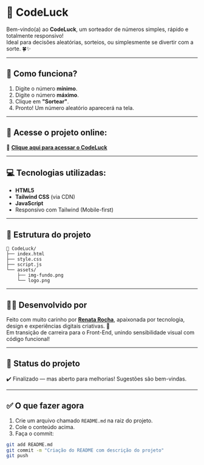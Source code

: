 # 🎲 CodeLuck

Bem-vindo(a) ao **CodeLuck**, um sorteador de números simples, rápido e totalmente responsivo!  
Ideal para decisões aleatórias, sorteios, ou simplesmente se divertir com a sorte. 🍀✨

---

## 🔢 Como funciona?

1. Digite o número **mínimo**.
2. Digite o número **máximo**.
3. Clique em **"Sortear"**.
4. Pronto! Um número aleatório aparecerá na tela.

---

## 🚀 Acesse o projeto online:

🔗 **[Clique aqui para acessar o CodeLuck](https://renataarocha.github.io/CodeLuck/)**

---

## 💻 Tecnologias utilizadas:

- **HTML5**
- **Tailwind CSS** (via CDN)
- **JavaScript**
- Responsivo com Tailwind (Mobile-first)

---

## 📁 Estrutura do projeto

```
📁 CodeLuck/
├── index.html
├── style.css
├── script.js
└── assets/
    ├── img-fundo.png
    └── logo.png
```

---

## 🙋‍♀️ Desenvolvido por

Feito com muito carinho por [**Renata Rocha**](https://www.linkedin.com/in/renataarocha/), apaixonada por tecnologia, design e experiências digitais criativas. 💜  
Em transição de carreira para o Front-End, unindo sensibilidade visual com código funcional!

---

## 📌 Status do projeto

✔️ Finalizado — mas aberto para melhorias! Sugestões são bem-vindas.  

---

## ✅ O que fazer agora

1. Crie um arquivo chamado `README.md` na raiz do projeto.
2. Cole o conteúdo acima.
3. Faça o commit:

```bash
git add README.md
git commit -m "Criação do README com descrição do projeto"
git push
```
